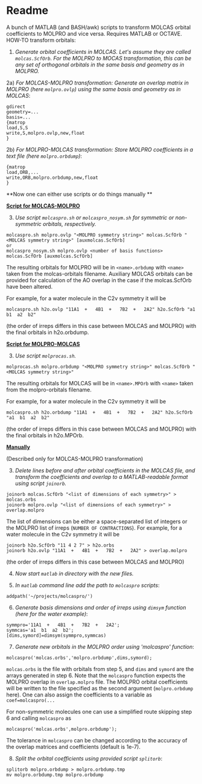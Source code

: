 # Readme

A bunch of MATLAB (and BASH/awk) scripts to transform MOLCAS orbital coefficients to MOLPRO and vice versa.
Requires MATLAB or OCTAVE.
HOW-TO transform orbitals:

1) *Generate orbital coefficients in MOLCAS. Let's assume they are called `molcas.ScfOrb`. For the MOLPRO to MOCAS transformation, this can be any set of orthogonal orbitals in the same basis and geometry as in MOLPRO.*

2a) *For MOLCAS-MOLPRO transformation: Generate an overlap matrix in MOLPRO (here `molpro.ovlp`) using the same basis and geometry as in MOLCAS*:

```
gdirect
geometry=...
basis=...
{matrop
load,S,S
write,S,molpro.ovlp,new,float
}
```
2b) *For MOLPRO-MOLCAS transformation: Store MOLPRO coefficients in a text file (here `molpro.orbdump`)*:

```
{matrop
load,ORB,...
write,ORB,molpro.orbdump,new,float
}
```

**Now one can either use scripts or do things manually **

<u>**Script for MOLCAS-MOLPRO**</u>

3) *Use script `molcaspro.sh` or `molcaspro_nosym.sh` for symmetric or non-symmetric orbitals, respectively.*
```
molcaspro.sh molpro.ovlp "<MOLPRO symmetry string>" molcas.ScfOrb "<MOLCAS symmetry string>" [auxmolcas.ScfOrb]
or
molcaspro_nosym.sh molpro.ovlp <number of basis functions> molcas.ScfOrb [auxmolcas.ScfOrb]
```
The resulting orbitals for MOLPRO will be in `<name>.orbdump` with `<name>` taken from the molcas-orbitals filename. Auxiliary MOLCAS orbitals can be provided for calculation of the AO overlap in the case if the molcas.ScfOrb have been altered.

For example, for a water molecule in the C2v symmetry it will be
```
molcaspro.sh h2o.ovlp "11A1  +   4B1  +   7B2  +   2A2" h2o.ScfOrb "a1  b1  a2  b2"
```
(the order of irreps differs in this case between MOLCAS and MOLPRO) with the final orbitals in h2o.orbdump.

<u>**Script for MOLPRO-MOLCAS**</u>

3) *Use script `molprocas.sh`.*
```
molprocas.sh molpro.orbdump "<MOLPRO symmetry string>" molcas.ScfOrb "<MOLCAS symmetry string>"
```
The resulting orbitals for MOLCAS will be in `<name>.MPOrb` with `<name>` taken from the molpro-orbitals filename.

For example, for a water molecule in the C2v symmetry it will be
```
molcaspro.sh h2o.orbdump "11A1  +   4B1  +   7B2  +   2A2" h2o.ScfOrb "a1  b1  a2  b2"
```
(the order of irreps differs in this case between MOLCAS and MOLPRO) with the final orbitals in h2o.MPOrb.

<u>**Manually**</u>

(Described only for MOLCAS-MOLPRO transformation)

3) *Delete lines before and after orbital coefficients in the MOLCAS file, and transform the coefficients and overlap to a MATLAB-readable format using script `joinorb`.*
```
joinorb molcas.ScfOrb "<list of dimensions of each symmetry>" > molcas.orbs
joinorb molpro.ovlp "<list of dimensions of each symmetry>" > overlap.molpro
```

The list of dimensions can be either a space-separated list of integers or the MOLPRO list of irreps (`NUMBER OF CONTRACTIONS`).
For example, for a water molecule in the C2v symmetry it will be

```
joinorb h2o.ScfOrb "11 4 2 7" > h2o.orbs
joinorb h2o.ovlp "11A1  +   4B1  +   7B2  +   2A2" > overlap.molpro
```

(the order of irreps differs in this case between MOLCAS and MOLPRO)

4) *Now start `matlab` in directory with the new files.*

5) *In `matlab` command line add the path to `molcaspro` scripts*:

```
addpath('~/projects/molcaspro/')
```

6) *Generate basis dimensions and order of irreps using `dimsym` function (here for the water example)*:

```
symmpro='11A1  +   4B1  +   7B2  +   2A2';
symmcas='a1  b1  a2  b2';
[dims,symord]=dimsym(symmpro,symmcas)
```

7) *Generate new orbitals in the MOLPRO order using 'molcaspro' function*:

```
molcaspro('molcas.orbs','molpro.orbdump',dims,symord);
```

`molcas.orbs` is the file with orbitals from step 5, and `dims` and `symord` are the arrays generated in step 6. Note that the `molcaspro` function expects the MOLPRO overlap in `overlap.molpro` file.
The MOLPRO orbital coefficients will be written to the file specified as the second argument (`molpro.orbdump` here).
One can also assign the coefficients to a variable as `coef=molcaspro(...`

For non-symmetric molecules one can use a simplified route skipping step 6 and calling `molcaspro` as
```
molcaspro('molcas.orbs',molpro.orbdump');
```

The tolerance in `molcaspro` can be changed according to the accuracy of the overlap matrices and coefficients (default is 1e-7).

8) *Split the orbital coefficients using provided script `splitorb`*:
```
splitorb molpro.orbdump > molpro.orbdump.tmp
mv molpro.orbdump.tmp molpro.orbdump
```

